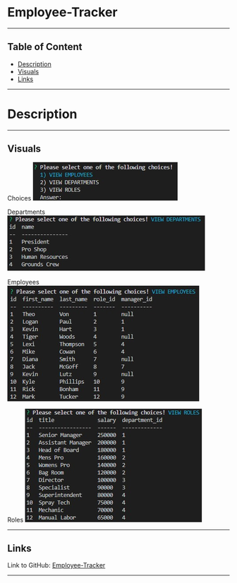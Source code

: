 # Employee-Tracker
***

## Table of Content
- [Description](#description)
- [Visuals](#visuals)
- [Links](#links)
***

# Description

***

## Visuals
Choices 
![Choices](./assets/choices.jpg)

Departments
![Departments](./assets/departments.jpg)

Employees
![Employees](./assets/employees.jpg)

Roles
![Roles](./assets/roles.jpg)
***

## Links
Link to GitHub:
[Employee-Tracker](https://github.com/KMPhillips20/Employee-Tracker)
***

